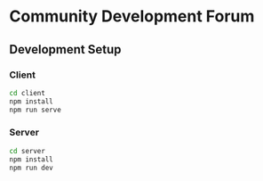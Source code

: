 # Community Development Forum

## Development Setup

### Client

```sh
cd client
npm install
npm run serve
```

### Server

```sh
cd server
npm install
npm run dev
```